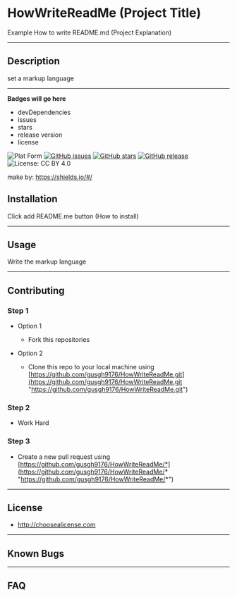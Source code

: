 # HowWriteReadMe (Project Title)
Example How to write README.md (Project Explanation)

---
## Description
set a markup language

---
**Badges will go here**

- devDependencies
- issues
- stars
- release version
- license

![Plat Form](https://img.shields.io/badge/Platform-markup-lightgrey)
[![GitHub issues](https://img.shields.io/github/issues/gusgh9176/HowWriteReadMe)](https://github.com/gusgh9176/HowWriteReadMe/issues)
[![GitHub stars](https://img.shields.io/github/stars/gusgh9176/HowWriteReadMe)](https://github.com/gusgh9176/HowWriteReadMe/stargazers)
[![GitHub release](https://img.shields.io/badge/shields-release--v0.1-green)](https://github.com/gusgh9176/HowWriteReadMe)
![License: CC BY 4.0](https://img.shields.io/github/license/gusgh9176/HowWriteReadMe)

make by: https://shields.io/#/
## Installation 
Click add README.me button (How to install)

---
## Usage
Write the markup language

---
## Contributing

### Step 1
- Option 1
  - Fork this repositories

- Option 2
  - Clone this repo to your local machine using [https://github.com/gusgh9176/HowWriteReadMe.git](https://github.com/gusgh9176/HowWriteReadMe.git "https://github.com/gusgh9176/HowWriteReadMe.git")
  
### Step 2
- Work Hard

### Step 3

- Create a new pull request using [https://github.com/gusgh9176/HowWriteReadMe/*](https://github.com/gusgh9176/HowWriteReadMe/* "https://github.com/gusgh9176/HowWriteReadMe/*")

---
## License
- http://choosealicense.com
---
## Known Bugs

---
## FAQ

